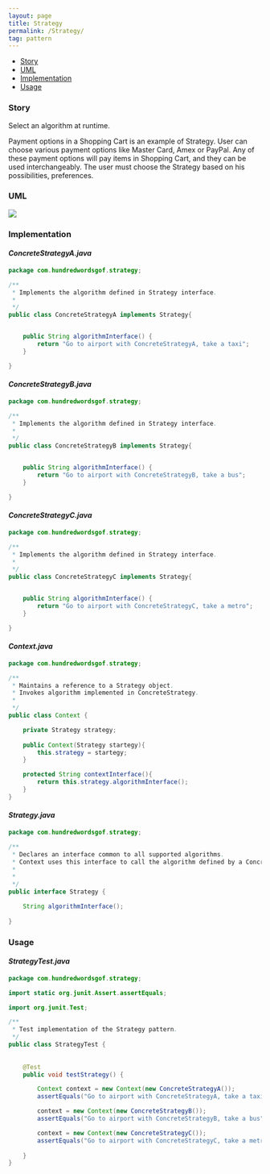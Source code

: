 ```yaml
---
layout: page
title: Strategy
permalink: /Strategy/
tag: pattern
---
```


* [Story](#Story)
* [UML](#UML)
* [Implementation](#Implementation)
* [Usage](#Usage)


###  <a id="Story"></a>Story 

Select an algorithm at runtime.

Payment options in a Shopping Cart is an example of Strategy.
User can choose various payment options like Master Card, Amex or PayPal.
Any of these payment options will pay items in Shopping Cart, and they can be used interchangeably. 
The user must choose the Strategy based on his possibilities, preferences.



###  <a id="UML"></a>UML 
[![]({{site.baseurl}}/assets/img/strategy.png)]({{site.baseurl}}/assets/img/strategy.png)

###  <a id="Implementation"></a>Implementation 

#### *ConcreteStrategyA.java* 
```java 
package com.hundredwordsgof.strategy;

/**
 * Implements the algorithm defined in Strategy interface. 
 *
 */
public class ConcreteStrategyA implements Strategy{


	public String algorithmInterface() {
		return "Go to airport with ConcreteStrategyA, take a taxi";
	}

}
```

#### *ConcreteStrategyB.java* 
```java 
package com.hundredwordsgof.strategy;

/**
 * Implements the algorithm defined in Strategy interface. 
 *
 */
public class ConcreteStrategyB implements Strategy{


	public String algorithmInterface() {
		return "Go to airport with ConcreteStrategyB, take a bus";
	}

}
```

#### *ConcreteStrategyC.java* 
```java 
package com.hundredwordsgof.strategy;

/**
 * Implements the algorithm defined in Strategy interface. 
 *
 */
public class ConcreteStrategyC implements Strategy{


	public String algorithmInterface() {
		return "Go to airport with ConcreteStrategyC, take a metro";
	}

}
```

#### *Context.java* 
```java 
package com.hundredwordsgof.strategy;

/**
 * Maintains a reference to a Strategy object.
 * Invokes algorithm implemented in ConcreteStrategy.
 *
 */
public class Context {

	private Strategy strategy;
	
	public Context(Strategy startegy){
		this.strategy = startegy;
	}

	protected String contextInterface(){
		return this.strategy.algorithmInterface();
	}
}

```

#### *Strategy.java* 
```java 
package com.hundredwordsgof.strategy;

/**
 * Declares an interface common to all supported algorithms. 
 * Context uses this interface to call the algorithm defined by a ConcreteStrategy. 
 * 
 *
 */
public interface Strategy {

	String algorithmInterface();
	
}

```

###  <a id="Usage"></a>Usage 

#### *StrategyTest.java* 
```java 
package com.hundredwordsgof.strategy;

import static org.junit.Assert.assertEquals;

import org.junit.Test;

/**
 * Test implementation of the Strategy pattern.
 */
public class StrategyTest {
	
	
	@Test
	public void testStrategy() {

		Context context = new Context(new ConcreteStrategyA());
		assertEquals("Go to airport with ConcreteStrategyA, take a taxi", context.contextInterface());

		context = new Context(new ConcreteStrategyB());
		assertEquals("Go to airport with ConcreteStrategyB, take a bus", context.contextInterface());

		context = new Context(new ConcreteStrategyC());
		assertEquals("Go to airport with ConcreteStrategyC, take a metro", context.contextInterface());
		
	}		
}
```

